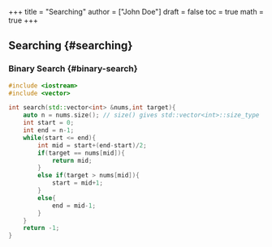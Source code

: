 +++
title = "Searching"
author = ["John Doe"]
draft = false
toc = true
math = true
+++

## Searching {#searching}


### Binary Search {#binary-search}

```cpp
#include <iostream>
#include <vector>

int search(std::vector<int> &nums,int target){
    auto n = nums.size(); // size() gives std::vector<int>::size_type
    int start = 0;
    int end = n-1;
    while(start <= end){
        int mid = start+(end-start)/2;
        if(target == nums[mid]){
            return mid;
        }
        else if(target > nums[mid]){
            start = mid+1;
        }
        else{
            end = mid-1;
        }
    }
    return -1;
}
```

